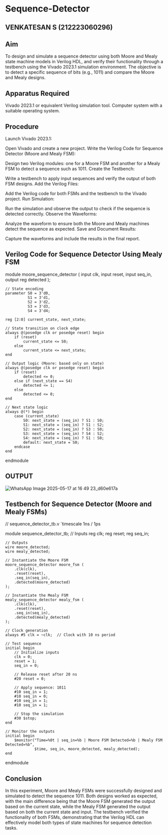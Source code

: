 # Sequence-Detector
## VENKATESAN  S (212223060296)
## Aim
To design and simulate a sequence detector using both Moore and Mealy state machine models in Verilog HDL, and verify their functionality through a testbench using the Vivado 2023.1 simulation environment. The objective is to detect a specific sequence of bits (e.g., 1011) and compare the Moore and Mealy designs.

## Apparatus Required
Vivado 2023.1 or equivalent Verilog simulation tool.
Computer system with a suitable operating system.
## Procedure
Launch Vivado 2023.1:

Open Vivado and create a new project.
Write the Verilog Code for Sequence Detector (Moore and Mealy FSM):

Design two Verilog modules: one for a Moore FSM and another for a Mealy FSM to detect a sequence such as 1011.
Create the Testbench:

Write a testbench to apply input sequences and verify the output of both FSM designs.
Add the Verilog Files:

Add the Verilog code for both FSMs and the testbench to the Vivado project.
Run Simulation:

Run the simulation and observe the output to check if the sequence is detected correctly.
Observe the Waveforms:

Analyze the waveform to ensure both the Moore and Mealy machines detect the sequence as expected.
Save and Document Results:

Capture the waveforms and include the results in the final report.



## Verilog Code for Sequence Detector Using Mealy FSM
module moore_sequence_detector (
    input clk,
    input reset,
    input seq_in, 
    output reg detected
);

    // State encoding
    parameter S0 = 3'd0, 
              S1 = 3'd1, 
              S2 = 3'd2, 
              S3 = 3'd3, 
              S4 = 3'd4;

    reg [2:0] current_state, next_state;

    // State transition on clock edge
    always @(posedge clk or posedge reset) begin
        if (reset)
            current_state <= S0;
        else
            current_state <= next_state;
    end

    // Output logic (Moore: based only on state)
    always @(posedge clk or posedge reset) begin
        if (reset)
            detected <= 0;
        else if (next_state == S4)
            detected <= 1;
        else
            detected <= 0;
    end

    // Next state logic
    always @(*) begin
        case (current_state)
            S0: next_state = (seq_in) ? S1 : S0;
            S1: next_state = (seq_in) ? S1 : S2;
            S2: next_state = (seq_in) ? S3 : S0;
            S3: next_state = (seq_in) ? S4 : S2;
            S4: next_state = (seq_in) ? S1 : S0;
            default: next_state = S0;
        endcase
    end
endmodule

## OUTPUT
![WhatsApp Image 2025-05-17 at 16 49 23_d60e617a](https://github.com/user-attachments/assets/7f354e42-44d5-4cae-b51a-91de187e9f48)

## Testbench for Sequence Detector (Moore and Mealy FSMs)

// sequence_detector_tb.v
`timescale 1ns / 1ps

module sequence_detector_tb;
    // Inputs
    reg clk;
    reg reset;
    reg seq_in;

    // Outputs
    wire moore_detected;
    wire mealy_detected;

    // Instantiate the Moore FSM
    moore_sequence_detector moore_fsm (
        .clk(clk),
        .reset(reset),
        .seq_in(seq_in),
        .detected(moore_detected)
    );

    // Instantiate the Mealy FSM
    mealy_sequence_detector mealy_fsm (
        .clk(clk),
        .reset(reset),
        .seq_in(seq_in),
        .detected(mealy_detected)
    );

    // Clock generation
    always #5 clk = ~clk;  // Clock with 10 ns period

    // Test sequence
    initial begin
        // Initialize inputs
        clk = 0;
        reset = 1;
        seq_in = 0;

        // Release reset after 20 ns
        #20 reset = 0;

        // Apply sequence: 1011
        #10 seq_in = 1;
        #10 seq_in = 0;
        #10 seq_in = 1;
        #10 seq_in = 1;

        // Stop the simulation
        #30 $stop;
    end

    // Monitor the outputs
    initial begin
        $monitor("Time=%0t | seq_in=%b | Moore FSM Detected=%b | Mealy FSM Detected=%b",
                 $time, seq_in, moore_detected, mealy_detected);
    end
endmodule



## Conclusion
In this experiment, Moore and Mealy FSMs were successfully designed and simulated to detect the sequence 1011. Both designs worked as expected, with the main difference being that the Moore FSM generated the output based on the current state, while the Mealy FSM generated the output based on both the current state and input. The testbench verified the functionality of both FSMs, demonstrating that the Verilog HDL can effectively model both types of state machines for sequence detection tasks.
